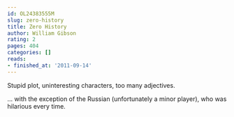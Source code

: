 ```yaml
---
id: OL24383555M
slug: zero-history
title: Zero History
author: William Gibson
rating: 2
pages: 404
categories: []
reads:
- finished_at: '2011-09-14'
---
```

Stupid plot, uninteresting characters, too many adjectives.

... with the exception of the Russian (unfortunately a minor player), who was hilarious every time.
